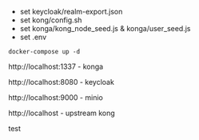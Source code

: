 - set keycloak/realm-export.json
- set kong/config.sh
- set konga/kong_node_seed.js & konga/user_seed.js
- set .env

```
docker-compose up -d
```

http://localhost:1337 - konga

http://localhost:8080 - keycloak

http://localhost:9000 - minio

http://localhost - upstream kong

test 
